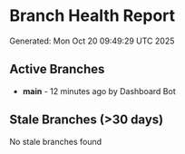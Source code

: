 # Branch Health Report
Generated: Mon Oct 20 09:49:29 UTC 2025

## Active Branches
- **main** - 12 minutes ago by Dashboard Bot

## Stale Branches (>30 days)
No stale branches found
